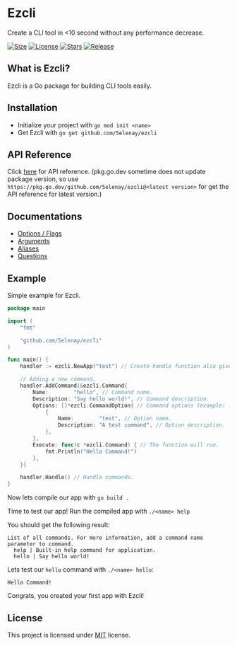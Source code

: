 # Ezcli

Create a CLI tool in <10 second without any performance decrease.

[![Size](https://img.shields.io/github/languages/code-size/5elenay/ezcli)]()
[![License](https://img.shields.io/github/license/5elenay/ezcli)]()
[![Stars](https://img.shields.io/github/stars/5elenay/ezcli)]()
[![Release](https://img.shields.io/github/v/release/5elenay/ezcli)]()

## What is Ezcli?

Ezcli is a Go package for building CLI tools easily.

## Installation

- Initialize your project with `go mod init <name>`
- Get Ezcli with `go get github.com/5elenay/ezcli`

## API Reference

Click [here](https://pkg.go.dev/github.com/5elenay/ezcli@v1.1.0) for API reference. (pkg.go.dev sometime does not update package version, so use `https://pkg.go.dev/github.com/5elenay/ezcli@<latest version>` for get the API reference for latest version.)

## Documentations

- [Options / Flags](https://github.com/5elenay/ezcli/blob/main/docs/Options.md)
- [Arguments](https://github.com/5elenay/ezcli/blob/main/docs/Arguments.md)
- [Aliases](https://github.com/5elenay/ezcli/blob/main/docs/Aliases.md)
- [Questions](https://github.com/5elenay/ezcli/blob/main/docs/Questions.md)

## Example

Simple example for Ezcli.

```go
package main

import (
    "fmt"

    "github.com/5elenay/ezcli"
)

func main() {
    handler := ezcli.NewApp("test") // Create handle function also gives built-in help command. So you don't need to write a help command yourself.

    // Adding a new command.
    handler.AddCommand(&ezcli.Command{
        Name:        "hello", // Command name.
        Description: "Say hello world!", // Command description.
        Options: []*ezcli.CommandOption{ // Command options (example: -force, -confirm etc...).
            {
                Name:        "test", // Option name.
                Description: "A test command", // Option description.
            },
        },
        Execute: func(c *ezcli.Command) { // The function will run.
            fmt.Println("Hello Command!")
        },
    })

    handler.Handle() // Handle commands.
}

```

Now lets compile our app with `go build .`

Time to test our app! Run the compiled app with `./<name> help`

You should get the following result:

```
List of all commands. For more information, add a command name parameter to command.
  help | Built-in help command for application.
  hello | Say hello world!
```

Lets test our `hello` command with `./<name> hello`:

```
Hello Command!
```

Congrats, you created your first app with Ezcli!

## License

This project is licensed under [MIT](https://opensource.org/licenses/MIT) license.
